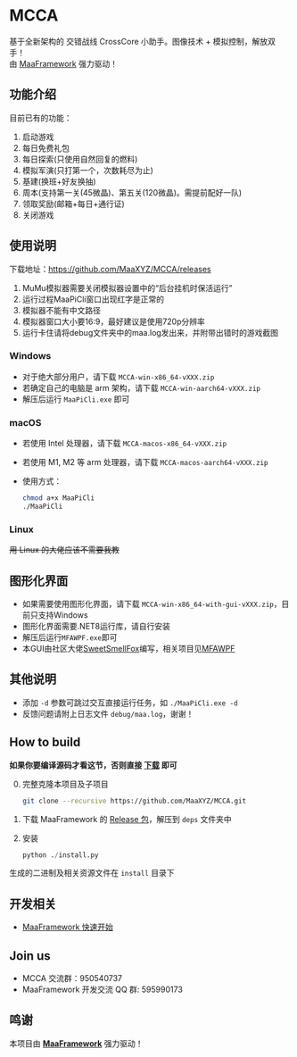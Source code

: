 # MCCA

基于全新架构的 交错战线 CrossCore 小助手。图像技术 + 模拟控制，解放双手！  
由 [MaaFramework](https://github.com/MaaXYZ/MaaFramework) 强力驱动！

## 功能介绍

目前已有的功能：

1. 启动游戏
2. 每日免费礼包
3. 每日探索(只使用自然回复的燃料)
4. 模拟军演(只打第一个，次数耗尽为止)
5. 基建(换班+好友换抽)
6. 周本(支持第一关(45微晶)、第五关(120微晶)。需提前配好一队)
7. 领取奖励(邮箱+每日+通行证)
8. 关闭游戏

## 使用说明

下载地址：<https://github.com/MaaXYZ/MCCA/releases>
1. MuMu模拟器需要关闭模拟器设置中的“后台挂机时保活运行”
2. 运行过程MaaPiCli窗口出现红字是正常的
3. 模拟器不能有中文路径
4. 模拟器窗口大小要16:9，最好建议是使用720p分辨率
5. 运行卡住请将debug文件夹中的maa.log发出来，并附带出错时的游戏截图

### Windows

- 对于绝大部分用户，请下载 `MCCA-win-x86_64-vXXX.zip`
- 若确定自己的电脑是 arm 架构，请下载 `MCCA-win-aarch64-vXXX.zip`
- 解压后运行 `MaaPiCli.exe` 即可


### macOS

- 若使用 Intel 处理器，请下载 `MCCA-macos-x86_64-vXXX.zip`
- 若使用 M1, M2 等 arm 处理器，请下载 `MCCA-macos-aarch64-vXXX.zip`
- 使用方式：

  ```bash
  chmod a+x MaaPiCli
  ./MaaPiCli
  ```

### Linux

~~用 Linux 的大佬应该不需要我教~~

## 图形化界面

- 如果需要使用图形化界面，请下载 `MCCA-win-x86_64-with-gui-vXXX.zip`，目前只支持Windows
- 图形化界面需要.NET8运行库，请自行安装
- 解压后运行`MFAWPF.exe`即可
- 本GUI由社区大佬[SweetSmellFox](https://github.com/SweetSmellFox)编写，相关项目见[MFAWPF](https://github.com/SweetSmellFox/MFAWPF)

## 其他说明

- 添加 `-d` 参数可跳过交互直接运行任务，如 `./MaaPiCli.exe -d`
- 反馈问题请附上日志文件 `debug/maa.log`，谢谢！


## How to build

**如果你要编译源码才看这节，否则直接 [下载](https://github.com/MaaXYZ/MCCA/releases) 即可**

0. 完整克隆本项目及子项目

    ```bash
    git clone --recursive https://github.com/MaaXYZ/MCCA.git
    ```

1. 下载 MaaFramework 的 [Release 包](https://github.com/MaaXYZ/MaaFramework/releases)，解压到 `deps` 文件夹中
2. 安装

    ```python
    python ./install.py
    ```

生成的二进制及相关资源文件在 `install` 目录下

## 开发相关

- [MaaFramework 快速开始](https://github.com/MaaXYZ/MaaFramework/blob/main/docs/zh_cn/1.1-%E5%BF%AB%E9%80%9F%E5%BC%80%E5%A7%8B.md)

## Join us

- MCCA 交流群：950540737
- MaaFramework 开发交流 QQ 群: 595990173

## 鸣谢

本项目由 **[MaaFramework](https://github.com/MaaXYZ/MaaFramework)** 强力驱动！

